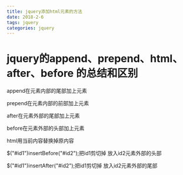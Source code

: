 ```yaml
---
title: jquery添加html元素的方法
date: 2018-2-6
tags: jquery
categories: jquery
---
```




# jquery的append、prepend、html、after、before 的总结和区别

append在元素内部的尾部加上元素


prepend在元素内部的前部加上元素


after在元素外部的尾部加上元素


before在元素外部的头部加上元素


html用当前内容替换掉原内容 


$("#id1")insertBefore("#id2");把id1剪切掉 放入id2元素外部的头部


$("#id1")insertAfter("#id2");把id1剪切掉 放入id2元素外部的尾部
